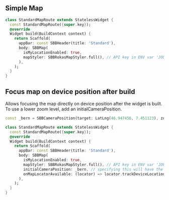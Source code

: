 ## Simple Map

```dart
class StandardMapRoute extends StatelessWidget {
  const StandardMapRoute({super.key});
  @override
  Widget build(BuildContext context) {
    return Scaffold(
      appBar: const SBBHeader(title: 'Standard'),
      body: SBBMap(
        isMyLocationEnabled: true,
        mapStyler: SBBRokasMapStyler.full(), // API key in ENV var 'JOURNEY_MAPS_TILES_API_KEY'
      ),
    );
  }
}
```

## Focus map on device position after build

Allows focusing the map directly on device position after the widget is built.
To use a lower zoom level, add an initialCameraPosition.

```dart
const _bern = SBBCameraPosition(target: LatLng(46.947456, 7.451123), zoom: 13.0)

class StandardMapRoute extends StatelessWidget {
  const StandardMapRoute({super.key});
  @override
  Widget build(BuildContext context) {
    return Scaffold(
      appBar: const SBBHeader(title: 'Standard'),
      body: SBBMap(
        isMyLocationEnabled: true,
        mapStyler: SBBRokasMapStyler.full(), // API key in ENV var 'JOURNEY_MAPS_TILES_API_KEY'
        initialCameraPosition: _bern, // specifying this will have the map on a smaller zoom level from beginning
        onMapLocatorAvailable: (locator) => locator.trackDeviceLocation(),
      ),
    );
  }
}
```